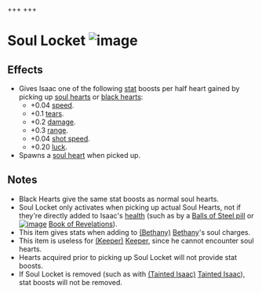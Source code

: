 +++
+++

 # Soul Locket ![image](/image/Soul_Locket.png) 

Effects
---------


* Gives Isaac one of the following [stat](/wiki/Attributes "Attributes") boosts per half heart gained by picking up [soul hearts](/wiki/Hearts#Soul_Heart "Hearts") or [black hearts](/wiki/Hearts#Black_Heart "Hearts"):
	+ +0.04 [speed](/wiki/Speed "Speed").
	+ +0.1 [tears](/wiki/Tears "Tears").
	+ +0.2 [damage](/wiki/Damage "Damage").
	+ +0.3 [range](/wiki/Range "Range").
	+ +0.04 [shot speed](/wiki/Shot_speed "Shot speed").
	+ +0.20 [luck](/wiki/Luck "Luck").
* Spawns a [soul heart](/wiki/Hearts#Soul_Hearts "Hearts") when picked up.


Notes
-------


* Black Hearts give the same stat boosts as normal soul hearts.
* Soul Locket only activates when picking up actual Soul Hearts, not if they're directly added to Isaac's [health](/wiki/Health "Health") (such as by a [Balls of Steel pill](/wiki/Pills "Pills") or [![image](/image/Book_of_Revelations.png)](/wiki/Book_of_Revelations "Book of Revelations") [Book of Revelations](/wiki/Book_of_Revelations "Book of Revelations")).
* This item gives stats when adding to  [(Bethany)](/wiki/Bethany "Bethany") [Bethany](/wiki/Bethany "Bethany")'s soul charges.
* This item is useless for  [(Keeper)](/wiki/Keeper "Keeper") [Keeper](/wiki/Keeper "Keeper"), since he cannot encounter soul hearts.
* Hearts acquired prior to picking up Soul Locket will not provide stat boosts.
* If Soul Locket is removed (such as with  [(Tainted Isaac)](/wiki/Tainted_Isaac "Tainted Isaac") [Tainted Isaac](/wiki/Tainted_Isaac "Tainted Isaac")), stat boosts will not be removed.


